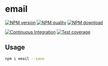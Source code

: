 # email



[![NPM version](https://img.shields.io/npm/v/email.svg?style=flat-square)](https://npmjs.org/package/email)
[![NPM quality](http://npm.packagequality.com/shield/email.svg?style=flat-square)](http://packagequality.com/#?package=email)
[![NPM download](https://img.shields.io/npm/dm/email.svg?style=flat-square)](https://npmjs.org/package/email)

[![Continuous Integration](https://github.com//email/actions/workflows/nodejs.yml/badge.svg)](https://github.com//email/actions/workflows/nodejs.yml)
[![Test coverage](https://img.shields.io/codecov/c/github//email.svg?style=flat-square)](https://codecov.io/gh//email)

## Usage

```bash
npm i email --save
```
